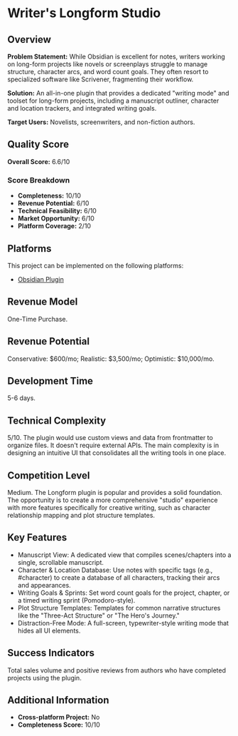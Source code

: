 # Writer's Longform Studio

## Overview
**Problem Statement:** While Obsidian is excellent for notes, writers working on long-form projects like novels or screenplays struggle to manage structure, character arcs, and word count goals. They often resort to specialized software like Scrivener, fragmenting their workflow.

**Solution:** An all-in-one plugin that provides a dedicated "writing mode" and toolset for long-form projects, including a manuscript outliner, character and location trackers, and integrated writing goals.

**Target Users:** Novelists, screenwriters, and non-fiction authors.

## Quality Score
**Overall Score:** 6.6/10

### Score Breakdown
- **Completeness:** 10/10
- **Revenue Potential:** 6/10
- **Technical Feasibility:** 6/10
- **Market Opportunity:** 6/10
- **Platform Coverage:** 2/10

## Platforms
This project can be implemented on the following platforms:
- [Obsidian Plugin](./platforms/obsidian-plugin/)

## Revenue Model
One-Time Purchase.

## Revenue Potential
Conservative: $600/mo; Realistic: $3,500/mo; Optimistic: $10,000/mo.

## Development Time
5-6 days.

## Technical Complexity
5/10. The plugin would use custom views and data from frontmatter to organize files. It doesn't require external APIs. The main complexity is in designing an intuitive UI that consolidates all the writing tools in one place.

## Competition Level
Medium. The Longform plugin is popular and provides a solid foundation. The opportunity is to create a more comprehensive "studio" experience with more features specifically for creative writing, such as character relationship mapping and plot structure templates.

## Key Features
- Manuscript View: A dedicated view that compiles scenes/chapters into a single, scrollable manuscript.
- Character & Location Database: Use notes with specific tags (e.g., #character) to create a database of all characters, tracking their arcs and appearances.
- Writing Goals & Sprints: Set word count goals for the project, chapter, or a timed writing sprint (Pomodoro-style).
- Plot Structure Templates: Templates for common narrative structures like the "Three-Act Structure" or "The Hero's Journey."
- Distraction-Free Mode: A full-screen, typewriter-style writing mode that hides all UI elements.

## Success Indicators
Total sales volume and positive reviews from authors who have completed projects using the plugin.

## Additional Information
- **Cross-platform Project:** No
- **Completeness Score:** 10/10
